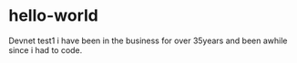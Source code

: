 # hello-world
Devnet test1
i have been in the business for over 35years and been awhile since i had to code.
